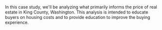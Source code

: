 In this case study, we'll be analyzing what primarily informs the price of real estate in King County, Washington. This analysis is intended to educate buyers on housing costs and to provide education to improve the buying experience. 
